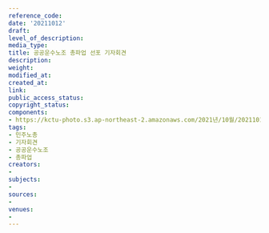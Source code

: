 ```yaml
---
reference_code: 
date: '20211012'
draft: 
level_of_description: 
media_type: 
title: 공공운수노조 총파업 선포 기자회견
description: 
weight: 
modified_at: 
created_at: 
link: 
public_access_status: 
copyright_status: 
components:
- https://kctu-photo.s3.ap-northeast-2.amazonaws.com/2021년/10월/20211012-공공운수노조+총파업+선포+기자회견_민주노총_기자회견_공공운수노조_총파업/_1D29315.jpg
tags:
- 민주노총
- 기자회견
- 공공운수노조
- 총파업
creators:
- 
subjects:
- 
sources:
- 
venues:
- 
---
```

